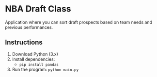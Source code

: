 # NBA Draft Class

Application where you can sort draft prospects based on team needs and previous performances.

## Instructions
1. Download Python (3.x)
2. Install dependencies:
    - `pip install pandas`
3. Run the program: `python main.py`